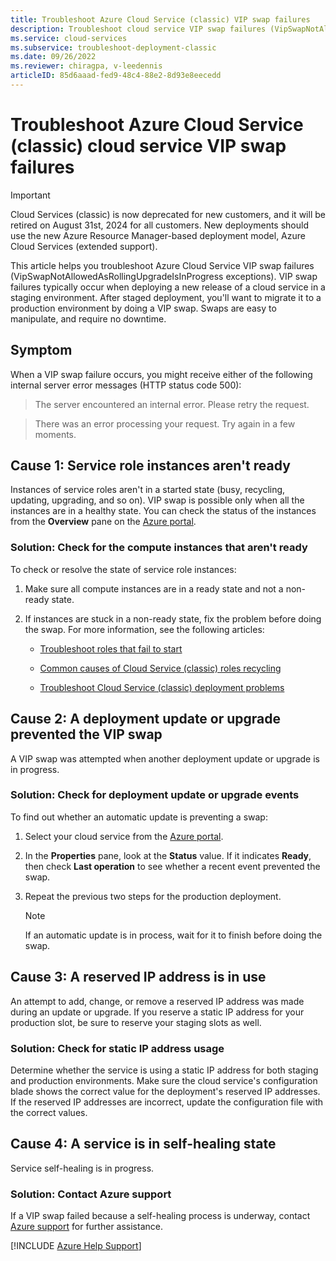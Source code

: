 ```yaml
---
title: Troubleshoot Azure Cloud Service (classic) VIP swap failures
description: Troubleshoot cloud service VIP swap failures (VipSwapNotAllowedAsRollingUpgradeIsInProgress exceptions) in Azure Cloud Service (classic).
ms.service: cloud-services
ms.subservice: troubleshoot-deployment-classic
ms.date: 09/26/2022
ms.reviewer: chiragpa, v-leedennis
articleID: 85d6aaad-fed9-48c4-88e2-8d93e8eecedd
---
```

# Troubleshoot Azure Cloud Service (classic) cloud service VIP swap failures

> [!IMPORTANT]
> Cloud Services (classic) is now deprecated for new customers, and it will be retired on August 31st, 2024 for all customers. New deployments should use the new Azure Resource Manager-based deployment model, Azure Cloud Services (extended support).

This article helps you troubleshoot Azure Cloud Service VIP swap failures (VipSwapNotAllowedAsRollingUpgradeIsInProgress exceptions). VIP swap failures typically occur when deploying a new release of a cloud service in a staging environment. After staged deployment, you'll want to migrate it to a production environment by doing a VIP swap. Swaps are easy to manipulate, and require no downtime.

## Symptom

When a VIP swap failure occurs, you might receive either of the following internal server error messages (HTTP status code 500):

> The server encountered an internal error. Please retry the request.

> There was an error processing your request. Try again in a few moments.

## Cause 1: Service role instances aren't ready

Instances of service roles aren't in a started state (busy, recycling, updating, upgrading, and so on). VIP swap is possible only when all the instances are in a healthy state. You can check the status of the instances from the **Overview** pane on the [Azure portal](https://portal.azure.com).

### Solution: Check for the compute instances that aren't ready

To check or resolve the state of service role instances:

1. Make sure all compute instances are in a ready state and not a non-ready state.

1. If instances are stuck in a non-ready state, fix the problem before doing the swap. For more information, see the following articles:

    - [Troubleshoot roles that fail to start](../cloud-services/extended/role-startup-failure.md)

    - [Common causes of Cloud Service (classic) roles recycling](/azure/cloud-services/cloud-services-troubleshoot-common-issues-which-cause-roles-recycle)

    - [Troubleshoot Cloud Service (classic) deployment problems](/azure/cloud-services/cloud-services-troubleshoot-deployment-problems)

## Cause 2: A deployment update or upgrade prevented the VIP swap

A VIP swap was attempted when another deployment update or upgrade is in progress.

### Solution: Check for deployment update or upgrade events

To find out whether an automatic update is preventing a swap:

1. Select your cloud service from the [Azure portal](https://portal.azure.com).

1. In the **Properties** pane, look at the **Status** value. If it indicates **Ready**, then check **Last operation** to see whether a recent event prevented the swap.

1. Repeat the previous two steps for the production deployment.

    > [!NOTE]
    > If an automatic update is in process, wait for it to finish before doing the swap.

## Cause 3: A reserved IP address is in use

An attempt to add, change, or remove a reserved IP address was made during an update or upgrade. If you reserve a static IP address for your production slot, be sure to reserve your staging slots as well.

### Solution: Check for static IP address usage

Determine whether the service is using a static IP address for both staging and production environments. Make sure the cloud service's configuration blade shows the correct value for the deployment's reserved IP addresses. If the reserved IP addresses are incorrect, update the configuration file with the correct values.

## Cause 4: A service is in self-healing state

Service self-healing is in progress.

### Solution: Contact Azure support

If a VIP swap failed because a self-healing process is underway, contact [Azure support](https://azure.microsoft.com/support/options/) for further assistance.

[!INCLUDE [Azure Help Support](../../../includes/azure-help-support.md)]
